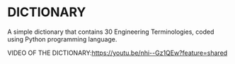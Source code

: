 # DICTIONARY
A simple dictionary that contains 30 Engineering Terminologies, coded using Python programming language.

VIDEO OF THE DICTIONARY:https://youtu.be/nhi--Gz1QEw?feature=shared
